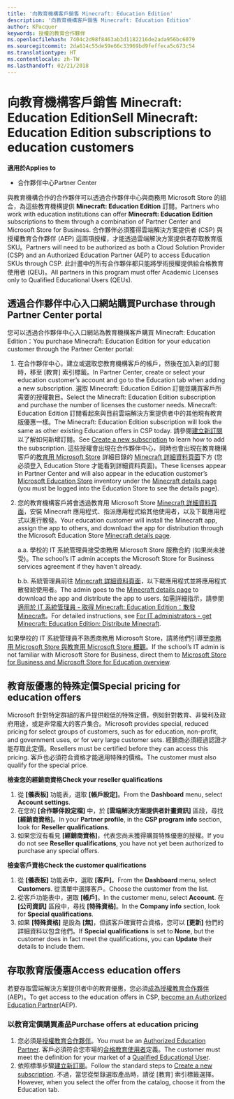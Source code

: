 ```yaml
---
title: '向教育機構客戶銷售 Minecraft: Education Edition'
description: '向教育機構客戶銷售 Minecraft: Education Edition'
author: KPacquer
keywords: 授權的教育合作夥伴
ms.openlocfilehash: 7404c2d98f8463ab3d1182216de2ada956bc6079
ms.sourcegitcommit: 2da614c55de59e66c33969bd9feffeca5c673c54
ms.translationtype: HT
ms.contentlocale: zh-TW
ms.lasthandoff: 02/21/2018
---
```

# <a name="sell-minecraft-education-edition-subscriptions-to-education-customers"></a><span data-ttu-id="a0b1e-104">向教育機構客戶銷售 Minecraft: Education Edition</span><span class="sxs-lookup"><span data-stu-id="a0b1e-104">Sell Minecraft: Education Edition subscriptions to education customers</span></span>

**<span data-ttu-id="a0b1e-105">適用於</span><span class="sxs-lookup"><span data-stu-id="a0b1e-105">Applies to</span></span>**

-  <span data-ttu-id="a0b1e-106">合作夥伴中心</span><span class="sxs-lookup"><span data-stu-id="a0b1e-106">Partner Center</span></span>

<span data-ttu-id="a0b1e-107">與教育機構合作的合作夥伴可以透過合作夥伴中心與商務用 Microsoft Store 的組合，為這些教育機構提供 **Minecraft: Education Edition** 訂閱。</span><span class="sxs-lookup"><span data-stu-id="a0b1e-107">Partners who work with education institutions can offer **Minecraft: Education Edition** subscriptions to them through a combination of Partner Center and Microsoft Store for Business.</span></span>  <span data-ttu-id="a0b1e-108">合作夥伴必須獲得雲端解決方案提供者 (CSP) 與授權教育合作夥伴 (AEP) 這兩項授權，才能透過雲端解決方案提供者存取教育版 SKU。</span><span class="sxs-lookup"><span data-stu-id="a0b1e-108">Partners will need to be authorized as both a Cloud Solution Provider (CSP) and an Authorized Education Partner (AEP) to access Education SKUs through CSP.</span></span>  <span data-ttu-id="a0b1e-109">此計畫中的所有合作夥伴都只能將學術授權提供給合格教育使用者 (QEU)。</span><span class="sxs-lookup"><span data-stu-id="a0b1e-109">All partners in this program must offer Academic Licenses only to Qualified Educational Users (QEUs).</span></span> 

## <a name="purchase-through-partner-center-portal"></a><span data-ttu-id="a0b1e-110">透過合作夥伴中心入口網站購買</span><span class="sxs-lookup"><span data-stu-id="a0b1e-110">Purchase through Partner Center portal</span></span> 
<span data-ttu-id="a0b1e-111">您可以透過合作夥伴中心入口網站為教育機構客戶購買 Minecraft: Education Edition：</span><span class="sxs-lookup"><span data-stu-id="a0b1e-111">You purchase Minecraft: Education Edition for your education customer through the Partner Center portal:</span></span> 

  1.  <span data-ttu-id="a0b1e-112">在合作夥伴中心，建立或選取您教育機構客戶的帳戶，然後在加入新的訂閱時，移至 [教育] 索引標籤。</span><span class="sxs-lookup"><span data-stu-id="a0b1e-112">In Partner Center, create or select your education customer’s account and go to the Education tab when adding a new subscription.</span></span>  <span data-ttu-id="a0b1e-113">選取 Minecraft: Education Edition 訂閱並購買客戶所需要的授權數目。</span><span class="sxs-lookup"><span data-stu-id="a0b1e-113">Select the Minecraft: Education Edition subscription and purchase the number of licenses the customer needs.</span></span> <span data-ttu-id="a0b1e-114">Minecraft: Education Edition 訂閱看起來與目前雲端解決方案提供者中的其他現有教育版優惠一樣。</span><span class="sxs-lookup"><span data-stu-id="a0b1e-114">The Minecraft: Education Edition subscription will look the same as other existing Education offers in CSP today.</span></span> <span data-ttu-id="a0b1e-115">請參閱[建立新訂閱](create-a-new-subscription.md)以了解如何新增訂閱。</span><span class="sxs-lookup"><span data-stu-id="a0b1e-115">See [Create a new subscription](create-a-new-subscription.md) to learn how to add the subscription.</span></span> <span data-ttu-id="a0b1e-116">這些授權會出現在合作夥伴中心，同時也會出現在教育機構客戶的[教育用 Microsoft Store](https://educationstore.microsoft.com/en-us/store) 詳細目錄的 [Minecraft 詳細資料頁面](https://educationstore.microsoft.com/en-us/store/details/minecraft-education-edition/9nblggh4r2r6)下方 (您必須登入 Education Store 才能看到詳細資料頁面)。</span><span class="sxs-lookup"><span data-stu-id="a0b1e-116">These licenses appear in Partner Center and will also appear in the education customer’s [Microsoft Education Store](https://educationstore.microsoft.com/en-us/store) inventory under the [Minecraft details page](https://educationstore.microsoft.com/en-us/store/details/minecraft-education-edition/9nblggh4r2r6) (you must be logged into the Education Store to see the details page).</span></span> 

  2.  <span data-ttu-id="a0b1e-117">您的教育機構客戶將會透過教育用 Microsoft Store [Minecraft 詳細資料頁面](https://educationstore.microsoft.com/en-us/store/details/minecraft-education-edition/9nblggh4r2r6)，安裝 Minecraft 應用程式、指派應用程式給其他使用者，以及下載應用程式以進行散發。</span><span class="sxs-lookup"><span data-stu-id="a0b1e-117">Your education customer will install the Minecraft app, assign the app to others, and download the app for distribution through the Microsoft Education Store [Minecraft details page](https://educationstore.microsoft.com/en-us/store/details/minecraft-education-edition/9nblggh4r2r6).</span></span> 

      <span data-ttu-id="a0b1e-118">a.</span><span class="sxs-lookup"><span data-stu-id="a0b1e-118">a.</span></span> <span data-ttu-id="a0b1e-119">學校的 IT 系統管理員接受商務用 Microsoft Store 服務合約 (如果尚未接受)。</span><span class="sxs-lookup"><span data-stu-id="a0b1e-119">The school’s IT admin accepts the Microsoft Store for Business services agreement if they haven’t already.</span></span> 

      <span data-ttu-id="a0b1e-120">b.</span><span class="sxs-lookup"><span data-stu-id="a0b1e-120">b.</span></span> <span data-ttu-id="a0b1e-121">系統管理員前往 [Minecraft 詳細資料頁面](https://educationstore.microsoft.com/en-us/store/details/minecraft-education-edition/9nblggh4r2r6)，以下載應用程式並將應用程式散發給使用者。</span><span class="sxs-lookup"><span data-stu-id="a0b1e-121">The admin goes to the [Minecraft details page](https://educationstore.microsoft.com/en-us/store/details/minecraft-education-edition/9nblggh4r2r6) to download the app and distribute the app to users.</span></span> <span data-ttu-id="a0b1e-122">如需詳細指示，請參閱[適用於 IT 系統管理員 - 取得 Minecraft: Education Edition：散發 Minecraft](https://docs.microsoft.com/education/windows/school-get-minecraft#distribute-minecraft)。</span><span class="sxs-lookup"><span data-stu-id="a0b1e-122">For detailed instructions, see [For IT administrators - get Minecraft: Education Edition: Distribute Minecraft](https://docs.microsoft.com/education/windows/school-get-minecraft#distribute-minecraft).</span></span>
    
  <span data-ttu-id="a0b1e-123">如果學校的 IT 系統管理員不熟悉商務用 Microsoft Store，請將他們引導至[商務用 Microsoft Store 與教育用 Microsoft Store 概觀](https://docs.microsoft.com/microsoft-store/windows-store-for-business-overview)。</span><span class="sxs-lookup"><span data-stu-id="a0b1e-123">If the school’s IT admin is not familiar with Microsoft Store for Business, direct them to [Microsoft Store for Business and Microsoft Store for Education overview](https://docs.microsoft.com/microsoft-store/windows-store-for-business-overview).</span></span> 

## <a name="special-pricing-for-education-offers"></a><span data-ttu-id="a0b1e-124">教育版優惠的特殊定價</span><span class="sxs-lookup"><span data-stu-id="a0b1e-124">Special pricing for education offers</span></span>

<span data-ttu-id="a0b1e-125">Microsoft 針對特定群組的客戶提供較低的特殊定價，例如針對教育、非營利及政府用途，或是非常龐大的客戶集合。</span><span class="sxs-lookup"><span data-stu-id="a0b1e-125">Microsoft provides special, reduced pricing for select groups of customers, such as for education, non-profit, and government uses, or for very large customer sets.</span></span> <span data-ttu-id="a0b1e-126">經銷商必須經過認證才能存取此定價。</span><span class="sxs-lookup"><span data-stu-id="a0b1e-126">Resellers must be certified before they can access this pricing.</span></span> <span data-ttu-id="a0b1e-127">客戶也必須符合資格才能適用特殊的價格。</span><span class="sxs-lookup"><span data-stu-id="a0b1e-127">The customer must also qualify for the special price.</span></span>

**<span data-ttu-id="a0b1e-128">檢查您的經銷商資格</span><span class="sxs-lookup"><span data-stu-id="a0b1e-128">Check your reseller qualifications</span></span>**

1.  <span data-ttu-id="a0b1e-129">從 **\[儀表板\]** 功能表，選取 **\[帳戶設定\]**。</span><span class="sxs-lookup"><span data-stu-id="a0b1e-129">From the **Dashboard** menu, select **Account settings**.</span></span>
2.  <span data-ttu-id="a0b1e-130">在您的 **\[合作夥伴設定檔\]** 中，於 **\[雲端解決方案提供者計畫資訊\]** 區段，尋找 **\[經銷商資格\]**。</span><span class="sxs-lookup"><span data-stu-id="a0b1e-130">In your **Partner profile**, in the **CSP program info** section, look for **Reseller qualifications**.</span></span>
3.  <span data-ttu-id="a0b1e-131">如果您沒有看見 **\[經銷商資格\]**，代表您尚未獲得購買特殊優惠的授權。</span><span class="sxs-lookup"><span data-stu-id="a0b1e-131">If you do not see **Reseller qualifications**, you have not yet been authorized to purchase any special offers.</span></span>

**<span data-ttu-id="a0b1e-132">檢查客戶資格</span><span class="sxs-lookup"><span data-stu-id="a0b1e-132">Check the customer qualifications</span></span>**

1.  <span data-ttu-id="a0b1e-133">從 **\[儀表板\]** 功能表中，選取 **\[客戶\]**。</span><span class="sxs-lookup"><span data-stu-id="a0b1e-133">From the **Dashboard** menu, select **Customers**.</span></span> <span data-ttu-id="a0b1e-134">從清單中選擇客戶。</span><span class="sxs-lookup"><span data-stu-id="a0b1e-134">Choose the customer from the list.</span></span>
2.  <span data-ttu-id="a0b1e-135">從客戶功能表中，選取 **\[帳戶\]**。</span><span class="sxs-lookup"><span data-stu-id="a0b1e-135">In the customer menu, select **Account**.</span></span> <span data-ttu-id="a0b1e-136">在 **\[公司資訊\]** 區段中，尋找 **\[特殊資格\]**。</span><span class="sxs-lookup"><span data-stu-id="a0b1e-136">In the **Company info** section, look for **Special qualifications**.</span></span>
3.  <span data-ttu-id="a0b1e-137">如果 **\[特殊資格\]** 是設為 **\[無\]**，但該客戶確實符合資格，您可以 **\[更新\]** 他們的詳細資料以包含他們。</span><span class="sxs-lookup"><span data-stu-id="a0b1e-137">If **Special qualifications** is set to **None**, but the customer does in fact meet the qualifications, you can **Update** their details to include them.</span></span>

## <a name="access-education-offers"></a><span data-ttu-id="a0b1e-138">存取教育版優惠</span><span class="sxs-lookup"><span data-stu-id="a0b1e-138">Access education offers</span></span> 

<span data-ttu-id="a0b1e-139">若要存取雲端解決方案提供者中的教育優惠，您必須[成為授權教育合作夥伴](http://go.microsoft.com/fwlink/p/?LinkId=808781) (AEP)。</span><span class="sxs-lookup"><span data-stu-id="a0b1e-139">To get access to the education offers in CSP, [become an Authorized Education Partner](http://go.microsoft.com/fwlink/p/?LinkId=808781)(AEP).</span></span>

### <a name="purchase-offers-at-education-pricing"></a><span data-ttu-id="a0b1e-140">以教育定價購買產品</span><span class="sxs-lookup"><span data-stu-id="a0b1e-140">Purchase offers at education pricing</span></span>

1. <span data-ttu-id="a0b1e-141">您必須是[授權教育合作夥伴](http://go.microsoft.com/fwlink/p/?LinkId=808781)。</span><span class="sxs-lookup"><span data-stu-id="a0b1e-141">You must be an [Authorized Education Partner](http://go.microsoft.com/fwlink/p/?LinkId=808781).</span></span>
<span data-ttu-id="a0b1e-142">客戶必須符合您市場的[合格教育使用者](http://go.microsoft.com/fwlink/p/?LinkId=808795)定義。</span><span class="sxs-lookup"><span data-stu-id="a0b1e-142">The customer must meet the definition for your market of a [Qualified Educational User](http://go.microsoft.com/fwlink/p/?LinkId=808795).</span></span>
2. <span data-ttu-id="a0b1e-143">依照標準步驟[建立新訂閱](create-a-new-subscription.md)。</span><span class="sxs-lookup"><span data-stu-id="a0b1e-143">Follow the standard steps to [Create a new subscription](create-a-new-subscription.md).</span></span> <span data-ttu-id="a0b1e-144">不過，當您從型錄選取產品時，請從 \[教育\] 索引標籤選擇。</span><span class="sxs-lookup"><span data-stu-id="a0b1e-144">However, when you select the offer from the catalog, choose it from the Education tab.</span></span>






<!-- ## Purchase through Partner Center API 

To help your education customers buy and deploy Minecraft: Education Edition through the Partner Center API:
  
  1.  See [Create an order](https://msdn.microsoft.com/library/partnercenter/mt634667.aspx(d=robot)) to learn how to use the Partner Center API to buy the desired number of licenses of Minecraft: Education Edition subscription.  Be sure to use the following Offer ID:  
     
      "OfferId": "EE10CBD2-7A12-45DE-BE11-0C2C7C6EEEB1"
     
      See [Get a list of subscriptions by ID](https://msdn.microsoft.com/library/partnercenter/mt683489.aspx) to learn how to see these licenses.  Note that these will also appear in the education customer’s [Microsoft Store for Business](https://www.microsoft.com/business-store) inventory under the [Minecraft details page](https://businessstore.microsoft.com/en-us/app-detail/9NBLGGH4R2R6/0016/00000000000000000000000000000000/online) (you must be logged into Store for Business to see this page).    

  2. Direct your education customer to distribute Minecraft through the Microsoft Store for Business [Minecraft details page](https://businessstore.microsoft.com/en-us/app-detail/9NBLGGH4R2R6/0016/00000000000000000000000000000000/online). Through Microsoft Store for Business, they can install the app, assign the app to others, and download the app to distribute. (Currently, Partner Center doesn't support these tasks.) 

     a. The school’s IT admin accepts the Microsoft Store for Business services agreement if they haven’t already.
    
     b. The admin goes to the Minecraft details page to download the app and distribute the app to users. For detailed instructions, see [For IT administrators - get Minecraft: Education Edition: Distribute Minecraft](https://docs.microsoft.com/education/windows/school-get-minecraft#distribute-minecraft). 

  If the school’s IT admin is not familiar with Microsoft Store for Business, direct them to [Microsoft Store for Business overview](https://docs.microsoft.com/microsoft-store/windows-store-for-business-overview). 

-->